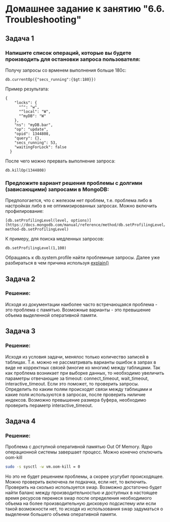 # Домашнее задание к занятию "6.6. Troubleshooting"

## Задача 1

### Напишите список операций, которые вы будете производить для остановки запроса пользователя:

Получу запросы со врменем выполнения больше 180с:

```
db.currentOp({"secs_running":{$gt:180}})
```

Пример результата:

```
{
    "locks": {
      "^": "w",
      "^local": "W",
      "^myDB": "W"
    },
    "ns": "myDB.bar",
    "op": "update",
    "opid": 1344808,
    "query": {},
    "secs_running": 53,
    "waitingForLock": false
  }
```

После чего можно прервать выполнение запроса:

```
db.killOp(1344808)
```

### Предложите вариант решения проблемы с долгими (зависающими) запросами в MongoDB:

Предпологается, что с железом нет проблем, т.е. проблема либо в настройках либо в не оптимизированных запросах.
Можно включить профилирование:

```
[db.setProfilingLevel(level, options)](https://docs.mongodb.com/manual/reference/method/db.setProfilingLevel/#mongodb-method-db.setProfilingLevel)

```
К примеру, для поиска медленных запросов:

```
db.setProfilingLevel(1,100)
```

Обращаясь к db.system.profile найти проблемные запросы. 
Далее уже разбираться в чем причина используя [explain()](https://docs.mongodb.com/manual/tutorial/analyze-query-plan/)

## Задача 2 

### Решение:

Исходя из документации наиболее часто встречающаяся проблема - это проблема с памятью. Возможные варианты - это превышение объема выделенной оперативной памяти. 

## Задача 3 

### Решение:
 
Исходя из условия задачи, менялос только количество записей в таблицах. Т.е. можно не рассматривать варианты ошибок в запрах в виде не корректных связей (многие ко многим) между таблицами. Так как проблема возникает при выборке данных, то необходимо увеличить параметры отвечающие за timeout: connect_timeout, wait_timeout, interactive_timeout. Если это поможет, то проверить запросы. Определить по каким полям происходят связи между таблицами и какие поля используются в запросах, после проверить ниличие индексов. Возможно превышение размера буфера, необходимо проверить пераметр interactive_timeout.

## Задача 4

### Решение:

Проблема с доступной оперативной памятью Out Of Memory. Ядро операционной системы завершает процесс. Можно конечно отключить oom-kill 

```bash
sudo -s sysctl -w vm.oom-kill = 0
```

Но это не будет решением проблемы, а скорее усугубит происходящее. Можно проверить включена ли подкачка, если нет, то включить. Проверить на сколько используется swap. Возможно достаточно будет найти баланс между производительностью и доступных в настоящее время ресурсов перенеся swap после определения необходимого объема на более производительную дисковую подсистему или если такой возможности нет, то исходя из использования swap задуматься о выделении большего объема оперативной памяти.

